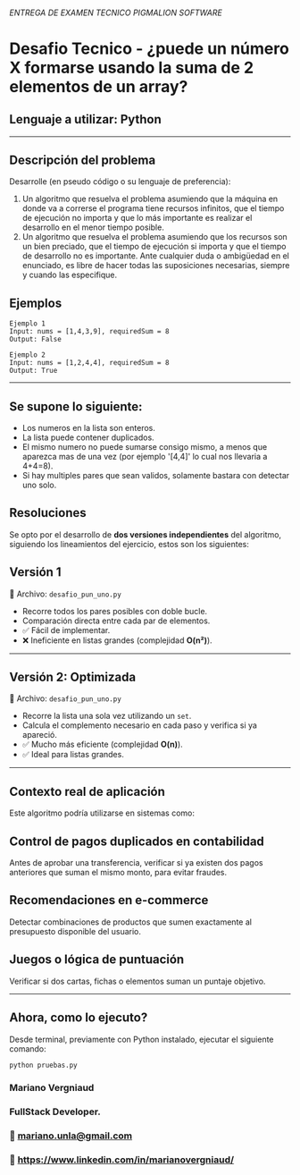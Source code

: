 
###### ENTREGA DE EXAMEN TECNICO PIGMALION SOFTWARE ######


# Desafio Tecnico - ¿puede un número X formarse usando la suma de 2 elementos de un array?

## Lenguaje a utilizar: Python 

---

## Descripción del problema

Desarrolle (en pseudo código o su lenguaje de preferencia):
1. Un algoritmo que resuelva el problema asumiendo que la máquina en donde va a correrse el
programa tiene recursos infinitos, que el tiempo de ejecución no importa y que lo más
importante es realizar el desarrollo en el menor tiempo posible.
2. Un algoritmo que resuelva el problema asumiendo que los recursos son un bien preciado,
que el tiempo de ejecución si importa y que el tiempo de desarrollo no es importante.
Ante cualquier duda o ambigüedad en el enunciado, es libre de hacer todas las suposiciones
necesarias, siempre y cuando las especifique.


## Ejemplos

    Ejemplo 1
    Input: nums = [1,4,3,9], requiredSum = 8
    Output: False

    Ejemplo 2
    Input: nums = [1,2,4,4], requiredSum = 8
    Output: True

---

## Se supone lo siguiente:

- Los numeros en la lista son enteros.
- La lista puede contener duplicados.
- El mismo numero no puede sumarse consigo mismo, a menos que aparezca mas de una vez (por ejemplo '[4,4]' lo cual nos llevaria a 4+4=8).
- Si hay multiples pares que sean validos, solamente bastara con detectar uno solo.


## Resoluciones

Se opto por el desarrollo de **dos versiones independientes** del algoritmo, siguiendo los lineamientos del ejercicio, estos son los siguientes:



##  Versión 1

📄 Archivo: `desafio_pun_uno.py`

- Recorre todos los pares posibles con doble bucle.
- Comparación directa entre cada par de elementos.
- ✅ Fácil de implementar.
- ❌ Ineficiente en listas grandes (complejidad **O(n²)**).

---

## Versión 2: Optimizada

📄 Archivo: `desafio_pun_uno.py`

- Recorre la lista una sola vez utilizando un `set`.
- Calcula el complemento necesario en cada paso y verifica si ya apareció.
- ✅ Mucho más eficiente (complejidad **O(n)**).
- ✅ Ideal para listas grandes.

---

## Contexto real de aplicación

Este algoritmo podría utilizarse en sistemas como:

## Control de pagos duplicados en contabilidad
Antes de aprobar una transferencia, verificar si ya existen dos pagos anteriores que suman el mismo monto, para evitar fraudes.

## Recomendaciones en e-commerce
Detectar combinaciones de productos que sumen exactamente al presupuesto disponible del usuario.

## Juegos o lógica de puntuación
Verificar si dos cartas, fichas o elementos suman un puntaje objetivo.

---

## Ahora, como lo ejecuto?

Desde terminal, previamente con Python instalado, ejecutar el siguiente comando:

```bash
python pruebas.py
```

### Mariano Vergniaud
### FullStack Developer.
### 📧 mariano.unla@gmail.com
### 💼 https://www.linkedin.com/in/marianovergniaud/
